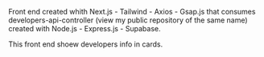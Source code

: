 Front end created whith Next.js - Tailwind - Axios - Gsap.js that consumes developers-api-controller (view my public repository of the same name) created with Node.js - Express.js - Supabase. 

This front end shoew developers info in cards.
